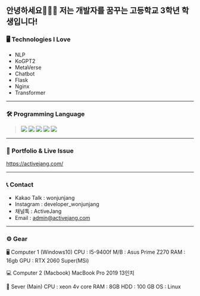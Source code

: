 
안녕하세요🙇🏻‍♂️   저는 개발자를 꿈꾸는 고등학교 3학년 학생입니다! 
---
### 🖥 Technologies I Love
* NLP 
* KoGPT2
* MetaVerse
* Chatbot
* Flask
* Nginx
* Transformer

---
### 🛠 Programming Language 
 > <img src="https://img.shields.io/badge/Python-Blue?style=plastic&logo=Python&logoColor=#3776AB"/> 
 > <img src="https://img.shields.io/badge/C-blue?style=plastic&logo=C&logoColor=#A8B9CC"/>
 > <img src="https://img.shields.io/badge/C++-blue?style=plastic&logo=C++&logoColor=#A8B9CC"/>
 > <img src="https://img.shields.io/badge/html-red?style=plastic&logo=html&logoColor=#A8B9CC"/>
 > <img src="https://img.shields.io/badge/CSS-green?style=plastic&logo=css&logoColor=#A8B9CC"/>
---

### 💾 Portfolio & Live Issue 
https://activejang.com/

---
### 📞 Contact 
* Kakao Talk : wonjunjang
* Instagram : developer_wonjunjang
* 채널톡 : ActiveJang
* Email : admin@activejang.com


___
### ⚙️ Gear
🖥  Computer 1 (Windows10)
CPU : I5-9400f
M/B : Asus Prime Z270 
RAM : 16gb
GPU :  RTX 2060 Super(MSi)

💻 Computer 2 (Macbook)
MacBook Pro 2019 13인치

🐧 Sever (Main)
CPU : xeon 4v core
RAM : 8GB
HDD : 100 GB
OS : Linux

